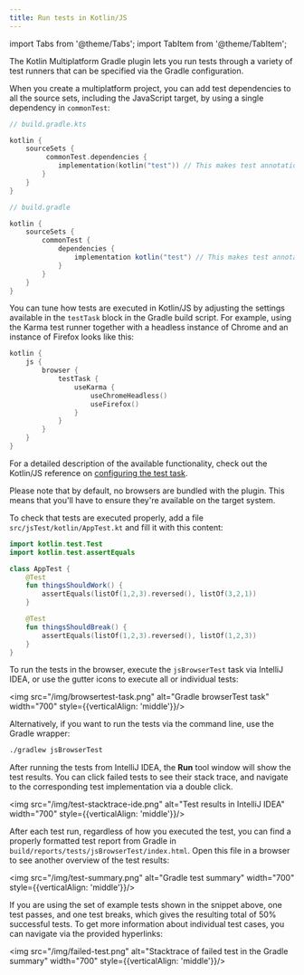 ```yaml
---
title: Run tests in Kotlin/JS
---
```


import Tabs from '@theme/Tabs';
import TabItem from '@theme/TabItem';




The Kotlin Multiplatform Gradle plugin lets you run tests through a variety of test runners that can be specified via the Gradle
configuration.

When you create a multiplatform project, you can add test dependencies to all the source sets, including the JavaScript
target, by using a single dependency in `commonTest`:

<Tabs groupId="build-script">
<TabItem value="kotlin" label="Kotlin" default={kotlin === "kotlin"}>

```kotlin
// build.gradle.kts

kotlin {
    sourceSets {
         commonTest.dependencies {
            implementation(kotlin("test")) // This makes test annotations and functionality available in JS
        }
    }
}
```

</TabItem>
<TabItem value="groovy" label="Groovy" default={groovy === "kotlin"}>

```groovy
// build.gradle

kotlin {
    sourceSets {
        commonTest {
            dependencies {
                implementation kotlin("test") // This makes test annotations and functionality available in JS
            }
        }
    }
}
```

</TabItem>
</Tabs>

You can tune how tests are executed in Kotlin/JS by adjusting the settings available in the `testTask` block in the Gradle
build script. For example, using the Karma test runner together with a headless instance of Chrome and an instance of
Firefox looks like this:

```kotlin
kotlin {
    js {
        browser {
            testTask {
                useKarma {
                    useChromeHeadless()
                    useFirefox()
                }
            }
        }
    }
}
```

For a detailed description of the available functionality, check out the Kotlin/JS reference on [configuring the test task](js-project-setup.md#test-task). 

Please note that by default, no browsers are bundled with the plugin. This means that you'll have to ensure they're
available on the target system.

To check that tests are executed properly, add a file `src/jsTest/kotlin/AppTest.kt` and fill it with this content:

```kotlin
import kotlin.test.Test
import kotlin.test.assertEquals

class AppTest {
    @Test
    fun thingsShouldWork() {
        assertEquals(listOf(1,2,3).reversed(), listOf(3,2,1))
    }

    @Test
    fun thingsShouldBreak() {
        assertEquals(listOf(1,2,3).reversed(), listOf(1,2,3))
    }
}
```

To run the tests in the browser, execute the `jsBrowserTest` task via IntelliJ IDEA, or use the gutter icons to execute all
or individual tests:

<img src="/img/browsertest-task.png" alt="Gradle browserTest task" width="700" style={{verticalAlign: 'middle'}}/>

Alternatively, if you want to run the tests via the command line, use the Gradle wrapper:

```bash
./gradlew jsBrowserTest
```

After running the tests from IntelliJ IDEA, the **Run** tool window will show the test results. You can click failed tests
to see their stack trace, and navigate to the corresponding test implementation via a double click.

<img src="/img/test-stacktrace-ide.png" alt="Test results in IntelliJ IDEA" width="700" style={{verticalAlign: 'middle'}}/>

After each test run, regardless of how you executed the test, you can find a properly formatted test report from Gradle
in `build/reports/tests/jsBrowserTest/index.html`. Open this file in a browser to see another overview of the test results:

<img src="/img/test-summary.png" alt="Gradle test summary" width="700" style={{verticalAlign: 'middle'}}/>

If you are using the set of example tests shown in the snippet above, one test passes, and one test breaks, which gives 
the resulting total of 50% successful tests. To get more information about individual test cases, you can navigate via
the provided hyperlinks:

<img src="/img/failed-test.png" alt="Stacktrace of failed test in the Gradle summary" width="700" style={{verticalAlign: 'middle'}}/>